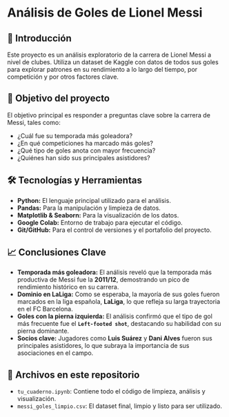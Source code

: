 # Análisis de Goles de Lionel Messi

## 📄 Introducción
Este proyecto es un análisis exploratorio de la carrera de Lionel Messi a nivel de clubes. Utiliza un dataset de Kaggle con datos de todos sus goles para explorar patrones en su rendimiento a lo largo del tiempo, por competición y por otros factores clave.

## 🎯 Objetivo del proyecto
El objetivo principal es responder a preguntas clave sobre la carrera de Messi, tales como:
- ¿Cuál fue su temporada más goleadora?
- ¿En qué competiciones ha marcado más goles?
- ¿Qué tipo de goles anota con mayor frecuencia?
- ¿Quiénes han sido sus principales asistidores?

## 🛠️ Tecnologías y Herramientas
- **Python:** El lenguaje principal utilizado para el análisis.
- **Pandas:** Para la manipulación y limpieza de datos.
- **Matplotlib & Seaborn:** Para la visualización de los datos.
- **Google Colab:** Entorno de trabajo para ejecutar el código.
- **Git/GitHub:** Para el control de versiones y el portafolio del proyecto.

## 📈 Conclusiones Clave
* **Temporada más goleadora:** El análisis reveló que la temporada más productiva de Messi fue la **2011/12**, demostrando un pico de rendimiento histórico en su carrera.
* **Dominio en LaLiga:** Como se esperaba, la mayoría de sus goles fueron marcados en la liga española, **LaLiga**, lo que refleja su larga trayectoria en el FC Barcelona.
* **Goles con la pierna izquierda:** El análisis confirmó que el tipo de gol más frecuente fue el **`Left-footed shot`**, destacando su habilidad con su pierna dominante.
* **Socios clave:** Jugadores como **Luis Suárez** y **Dani Alves** fueron sus principales asistidores, lo que subraya la importancia de sus asociaciones en el campo.

## 📁 Archivos en este repositorio
- `tu_cuaderno.ipynb`: Contiene todo el código de limpieza, análisis y visualización.
- `messi_goles_limpio.csv`: El dataset final, limpio y listo para ser utilizado.
